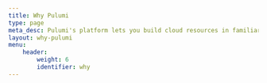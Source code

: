 ```yaml
---
title: Why Pulumi
type: page
meta_desc: Pulumi's platform lets you build cloud resources in familiar languages, use tools that you already know, & deliver a continuous delivery workflow in any cloud.
layout: why-pulumi
menu:
    header:
        weight: 6
        identifier: why
---
```

